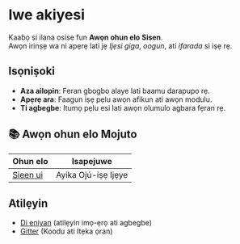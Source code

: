 # **Iwe akiyesi**

Kaabọ si ilana osise fun **Awọn ohun elo Sisen**.\
Awọn irinṣẹ wa ni apẹrẹ lati jẹ *Ijẹsi giga*, *oogun*, ati *ifarada*
si iṣẹ rẹ.

## Isọniṣoki

* **Aza ailopin**: Feran gbogbo alaye lati baamu darapupo rẹ.
* **Apẹrẹ ara**: Faagun iṣẹ pẹlu awọn afikun ati awọn modulu.
* **Ti agbegbe**: Itumọ pẹlu esi lati awọn olumulo agbara fẹran rẹ.

## **📚 Awọn ohun elo Mojuto**

| Ohun elo                    | Isapejuwe           |
| --------------------------- | ------------------- |
| [Sieen ui](/apps/seelen-ui) | Ayika Ojú-iṣẹ Ijẹye |

## Atilẹyin

* [Di eniyan](https://discord.gg/ABfASx5ZAJ) (atilẹyin imọ-ẹrọ ati agbegbe)
* [Gitter](https://github.com/Seelen-Inc) (Koodu ati Itẹka ọran)
